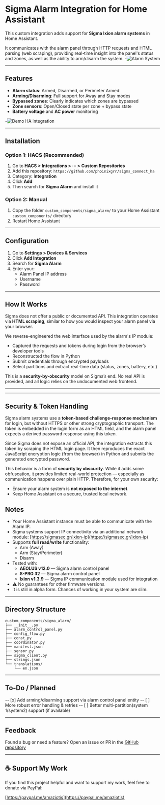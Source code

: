 # Sigma Alarm Integration for Home Assistant

This custom integration adds support for **Sigma Ixion alarm systems** in Home Assistant.

It communicates with the alarm panel through HTTP requests and HTML parsing (web scraping), providing real-time insight into the panel's status and zones, as well as the ability to arm/disarm the system.
-![Alarm System](./images/alarm.jpg "Sigma Alarm Panel")

---

## Features

- **Alarm status**: Armed, Disarmed, or Perimeter Armed
- **Arming/Disarming**: Full support for Away and Stay modes
- **Bypassed zones**: Clearly indicates which zones are bypassed
- **Zone sensors**: Open/Closed state per zone + bypass state
- **Battery voltage** and **AC power** monitoring

-![Demo HA Integration](./images/demo.png "Sigma Alarm Demo HA Integration")

---

## Installation

### Option 1: HACS (Recommended)

1. Go to **HACS > Integrations > ⋯ > Custom Repositories**
2. Add this repository: `https://github.com/phoinixgrr/sigma_connect_ha`
3. Category: **Integration**
4. Click **Add**
5. Then search for **Sigma Alarm** and install it

### Option 2: Manual

1. Copy the folder `custom_components/sigma_alarm/` to your Home Assistant `custom_components/` directory
2. Restart Home Assistant

---

## Configuration

1. Go to **Settings > Devices & Services**
2. Click **Add Integration**
3. Search for **Sigma Alarm**
4. Enter your:
   - Alarm Panel IP address
   - Username
   - Password

---

## How It Works

Sigma does not offer a public or documented API. This integration operates via **HTML scraping**, similar to how you would inspect your alarm panel via your browser.

We reverse-engineered the web interface used by the alarm's IP module:
- Captured the requests and tokens during login from the browser’s developer tools
- Reconstructed the flow in Python
- Submit credentials through encrypted payloads
- Select partitions and extract real-time data (status, zones, battery, etc.)

This is a **security-by-obscurity** model on Sigma’s end. No real API is provided, and all logic relies on the undocumented web frontend.

---


---

## Security & Token Handling

Sigma alarm systems use a **token-based challenge-response mechanism** for login, but without HTTPS or other strong cryptographic transport. The token is embedded in the login form as an HTML field, and the alarm panel expects a derived password response using this token.

Since Sigma does not expose an official API, the integration extracts this token by scraping the HTML login page. It then reproduces the exact JavaScript encryption logic (from the browser) in Python and submits the generated encrypted password.

This behavior is a form of **security by obscurity**. While it adds some obfuscation, it provides limited real-world protection — especially as communication happens over plain HTTP. Therefore, for your own security:
- Ensure your alarm system is **not exposed to the internet**.
- Keep Home Assistant on a secure, trusted local network.

## Notes

- Your Home Assistant instance must be able to communicate with the Alarm IP.
- Sigma systems support IP connectivity via an additional network module: [https://sigmasec.gr/ixion-ip](https://sigmasec.gr/ixion-ip)
- Supports **full read/write** functionality:
  - Arm (Away)
  - Arm (Stay/Perimeter)
  - Disarm
- Tested with:
  - **AEOLUS v12.0** — Sigma alarm control panel
  - **S-PRO 32** — Sigma alarm control panel
  - **Ixion v1.3.9** — Sigma IP communication module used for integration
- ⚠️ No guarantees for other firmware versions.
- It is still in alpha form. Chances of working in your system are slim.

---

## Directory Structure

```
custom_components/sigma_alarm/
├── __init__.py
├── alarm_control_panel.py
├── config_flow.py
├── const.py
├── coordinator.py
├── manifest.json
├── sensor.py
├── sigma_client.py
├── strings.json
└── translations/
    └── en.json
```

---

## To-Do / Planned

-- [x] Add arming/disarming support via alarm control panel entity
-- [ ] More robust error handling & retries
-- [ ] Better multi-partition(system 1/system2) support (if available)

---

## Feedback

Found a bug or need a feature? Open an issue or PR in the [GitHub repository](https://github.com/phoinixgrr/sigma_connect_ha)

---

## ☕ Support My Work

If you find this project helpful and want to support my work, feel free to donate via PayPal:

[https://paypal.me/amaziotis](https://paypal.me/amaziotis)

